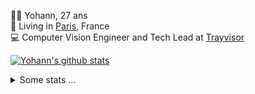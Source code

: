 <p>
  👨🏻 <bold>Yohann</bold>, 27 ans<br/>
  💼 Living in <a href="https://www.google.com/maps?q=paris">Paris</a>, France<br/>
  💻 Computer Vision Engineer and Tech Lead at <a href="https://trayvisor.com/">Trayvisor</a><br/>
</p>

<a href="https://github.com/anuraghazra/github-readme-stats"><img align="center" src="https://github-readme-stats-go94hl40s-yohann84l.vercel.app//api?username=yohann84L&show_icons=true&include_all_commits=true" alt="Yohann's github stats" /> </a>


<details>
  <summary>Some stats ...</summary><br/>
  

<!--START_SECTION:waka-->
![Code Time](http://img.shields.io/badge/Code%20Time-1%2C127%20hrs%2059%20mins-blue)

![Profile Views](http://img.shields.io/badge/Profile%20Views-0-blue)

**🐱 My GitHub Data** 

> 📦 440.8 kB Used in GitHub's Storage 
 > 
> 🏆 758 Contributions in the Year 2024
 > 
> 🚫 Not Opted to Hire
 > 
> 📜 26 Public Repositories 
 > 
> 🔑 21 Private Repositories 
 > 
**I'm an Early 🐤** 

```text
🌞 Morning                17469 commits       ████████░░░░░░░░░░░░░░░░░   30.55 % 
🌆 Daytime                32624 commits       ██████████████░░░░░░░░░░░   57.06 % 
🌃 Evening                6926 commits        ███░░░░░░░░░░░░░░░░░░░░░░   12.11 % 
🌙 Night                  157 commits         ░░░░░░░░░░░░░░░░░░░░░░░░░   00.27 % 
```
📅 **I'm Most Productive on Wednesday** 

```text
Monday                   10714 commits       █████░░░░░░░░░░░░░░░░░░░░   18.74 % 
Tuesday                  10648 commits       █████░░░░░░░░░░░░░░░░░░░░   18.62 % 
Wednesday                12507 commits       █████░░░░░░░░░░░░░░░░░░░░   21.87 % 
Thursday                 11649 commits       █████░░░░░░░░░░░░░░░░░░░░   20.37 % 
Friday                   10693 commits       █████░░░░░░░░░░░░░░░░░░░░   18.70 % 
Saturday                 366 commits         ░░░░░░░░░░░░░░░░░░░░░░░░░   00.64 % 
Sunday                   599 commits         ░░░░░░░░░░░░░░░░░░░░░░░░░   01.05 % 
```


📊 **This Week I Spent My Time On** 

```text
🕑︎ Time Zone: Europe/Paris

💬 Programming Languages: 
CSV                      10 mins             █████████████████░░░░░░░░   68.01 % 
Python                   5 mins              ████████░░░░░░░░░░░░░░░░░   31.99 % 

🔥 Editors: 
VS Code                  15 mins             █████████████████████████   100.00 % 

💻 Operating System: 
Mac                      15 mins             █████████████████████████   100.00 % 
```

**I Mostly Code in Python** 

```text
Python                   26 repos            ██████████████░░░░░░░░░░░   55.32 % 
Jupyter Notebook         4 repos             ██░░░░░░░░░░░░░░░░░░░░░░░   08.51 % 
JavaScript               3 repos             ██░░░░░░░░░░░░░░░░░░░░░░░   06.38 % 
HTML                     2 repos             █░░░░░░░░░░░░░░░░░░░░░░░░   04.26 % 
Shell                    1 repo              █░░░░░░░░░░░░░░░░░░░░░░░░   02.13 % 
```




 Last Updated on 24/06/2024 00:33:46 UTC
<!--END_SECTION:waka-->

